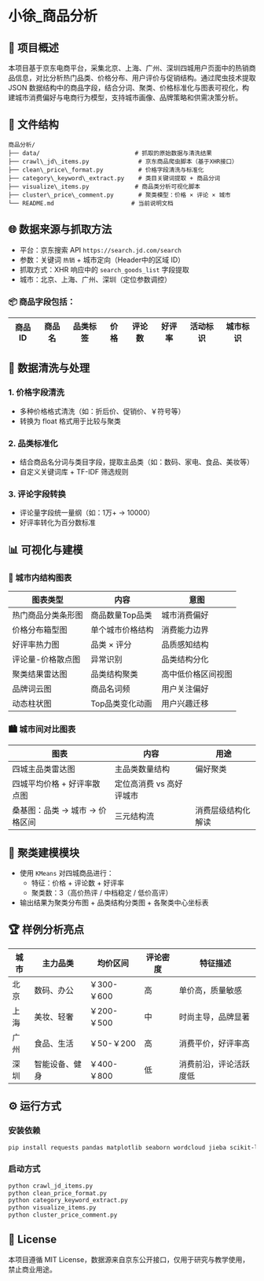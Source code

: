 
# 小徐_商品分析

## 📌 项目概述

本项目基于京东电商平台，采集北京、上海、广州、深圳四城用户页面中的热销商品信息，对比分析热门品类、价格分布、用户评价与促销结构。通过爬虫技术提取 JSON 数据结构中的商品字段，结合分词、聚类、价格标准化与图表可视化，构建城市消费偏好与电商行为模型，支持城市画像、品牌策略和供需决策分析。



## 📁 文件结构

```
商品分析/
├── data/                           # 抓取的原始数据与清洗结果
├── crawl\_jd\_items.py              # 京东商品爬虫脚本（基于XHR接口）
├── clean\_price\_format.py          # 价格字段清洗与标准化
├── category\_keyword\_extract.py    # 类目关键词提取 + 商品分词
├── visualize\_items.py             # 商品类分析可视化脚本
├── cluster\_price\_comment.py       # 聚类模型：价格 × 评论 × 城市
└── README.md                      # 当前说明文档

````


## 🌐 数据来源与抓取方法

- 平台：京东搜索 API `https://search.jd.com/search`
- 参数：关键词 `热销` + 城市定向（Header中的区域 ID）
- 抓取方式：XHR 响应中的 `search_goods_list` 字段提取
- 城市：北京、上海、广州、深圳（定位参数调控）

### 📦 商品字段包括：

| 商品ID | 商品名 | 品类标签 | 价格 | 评论数 | 好评率 | 活动标识 | 城市标识 |
|--------|--------|----------|------|--------|--------|----------|----------|


## 🧼 数据清洗与处理

### 1. 价格字段清洗
- 多种价格格式清洗（如：折后价、促销价、￥符号等）
- 转换为 float 格式用于比较与聚类

### 2. 品类标准化
- 结合商品名分词与类目字段，提取主品类（如：数码、家电、食品、美妆等）
- 自定义关键词库 + TF-IDF 筛选规则

### 3. 评论字段转换
- 评论量字段统一量纲（如：1万+ → 10000）
- 好评率转化为百分数标准



## 📊 可视化与建模

### 🌆 城市内结构图表

| 图表类型 | 内容 | 意图 |
|----------|------|------|
| 热门商品分类条形图 | 商品数量Top品类 | 城市消费偏好 |
| 价格分布箱型图 | 单个城市价格结构 | 消费能力边界 |
| 好评率热力图 | 品类 × 评分 | 品质感知结构 |
| 评论量-价格散点图 | 异常识别 | 品类结构分化 |
| 聚类结果雷达图 | 品类结构聚类 | 高中低价格区间视图 |
| 品牌词云图 | 商品名词频 | 用户关注偏好 |
| 动态柱状图 | Top品类变化动画 | 用户兴趣迁移 |

### 🏙 城市间对比图表

| 图表 | 内容 | 用途 |
|------|------|------|
| 四城主品类雷达图 | 主品类数量结构 | 偏好聚类 |
| 四城平均价格 + 好评率散点图 | 定位高消费 vs 高好评城市 |
| 桑基图：品类 → 城市 → 价格区间 | 三元结构流 | 消费层级结构化解读



## 🧠 聚类建模模块

- 使用 `KMeans` 对四城商品进行：
  - 特征：价格 + 评论数 + 好评率
  - 聚类数：3（高价热评 / 中档稳定 / 低价高评）
- 输出结果为聚类分布图 + 品类结构分类图 + 各聚类中心坐标表



## 🏆 样例分析亮点

| 城市 | 主力品类 | 均价区间 | 评论密度 | 特征描述 |
|------|-----------|-----------|------------|-----------|
| 北京 | 数码、办公 | ￥300-￥600 | 高 | 单价高，质量敏感 |
| 上海 | 美妆、轻奢 | ￥200-￥500 | 中 | 时尚主导，品牌显著 |
| 广州 | 食品、生活 | ￥50-￥200  | 高 | 消费平价，好评率高 |
| 深圳 | 智能设备、健身 | ￥400-￥800 | 低 | 消费前沿，评论活跃度低 |



## ⚙ 运行方式

### 安装依赖

```bash
pip install requests pandas matplotlib seaborn wordcloud jieba scikit-learn
````

### 启动方式

```bash
python crawl_jd_items.py
python clean_price_format.py
python category_keyword_extract.py
python visualize_items.py
python cluster_price_comment.py
```


## 📘 License

本项目遵循 MIT License，数据源来自京东公开接口，仅用于研究与教学使用，禁止商业用途。
